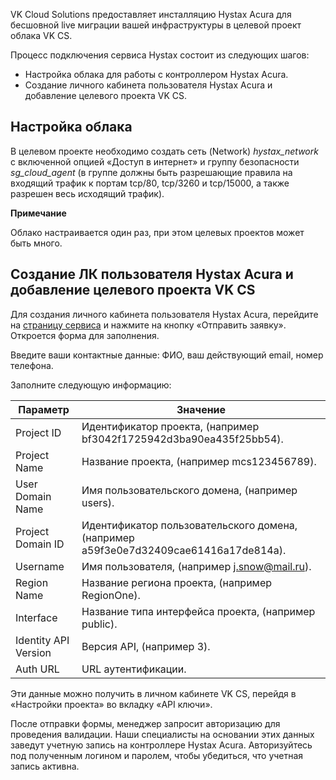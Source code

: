 VK Cloud Solutions предоставляет инсталляцию Hystax Acura для бесшовной live миграции вашей инфраструктуры в целевой проект облака VK CS.

Процесс подключения сервиса Hystax состоит из следующих шагов:

- Настройка облака для работы с контроллером Hystax Acura.
- Создание личного кабинета пользователя Hystax Acura и добавление целевого проекта VK CS.

## Настройка облака

В целевом проекте необходимо создать сеть (Network) *hystax_network* с включенной опцией «Доступ в интернет» и группу безопасности *sg_cloud_agent* (в группе должны быть разрешающие правила на входящий трафик к портам tcp/80, tcp/3260 и tcp/15000, а также разрешен весь исходящий трафик).

<info>

**Примечание**

Облако настраивается один раз, при этом целевых проектов может быть много.

</info>

## Создание ЛК пользователя Hystax Acura и добавление целевого проекта VK CS

Для создания личного кабинета пользователя Hystax Acura, перейдите на [страницу сервиса](https://mcs.mail.ru/disaster-recovery/) и нажмите на кнопку «Отправить заявку». Откроется форма для заполнения.

Введите ваши контактные данные: ФИО, ваш действующий email, номер телефона.

Заполните следующую информацию:

|Параметр| Значение|
|---|---|
|Project ID| Идентификатор проекта, (например bf3042f1725942d3ba90ea435f25bb54).|
|Project Name| Название проекта, (например mcs123456789).|
|User Domain Name| Имя пользовательского домена, (например users).|
|Project Domain ID| Идентификатор пользовательского домена, (например a59f3e0e7d32409cae61416a17de814a).|
|Username| Имя пользователя, (например j.snow@mail.ru).|
|Region Name| Название региона проекта, (например RegionOne).|
|Interface| Название типа интерфейса проекта, (например public).|
|Identity API Version| Версия API, (например 3).|
|Auth URL| URL аутентификации. |

Эти данные можно получить в личном кабинете VK CS, перейдя в «Настройки проекта» во вкладку «API ключи».

После отправки формы, менеджер запросит авторизацию для проведения валидации. Наши специалисты на основании этих данных заведут учетную запись на контроллере Hystax Acura. Авторизуйтесь под полученным логином и паролем, чтобы убедиться, что учетная запись активна.
